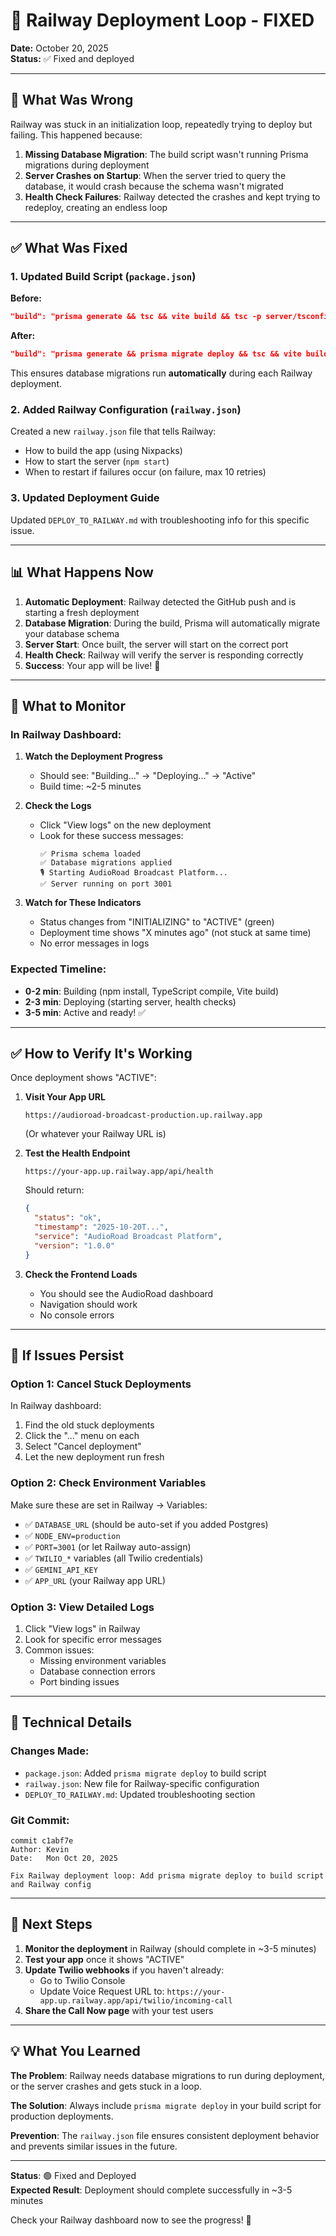 # 🔧 Railway Deployment Loop - FIXED

**Date:** October 20, 2025  
**Status:** ✅ Fixed and deployed

---

## 🐛 What Was Wrong

Railway was stuck in an initialization loop, repeatedly trying to deploy but failing. This happened because:

1. **Missing Database Migration**: The build script wasn't running Prisma migrations during deployment
2. **Server Crashes on Startup**: When the server tried to query the database, it would crash because the schema wasn't migrated
3. **Health Check Failures**: Railway detected the crashes and kept trying to redeploy, creating an endless loop

---

## ✅ What Was Fixed

### 1. Updated Build Script (`package.json`)
**Before:**
```json
"build": "prisma generate && tsc && vite build && tsc -p server/tsconfig.json"
```

**After:**
```json
"build": "prisma generate && prisma migrate deploy && tsc && vite build && tsc -p server/tsconfig.json"
```

This ensures database migrations run **automatically** during each Railway deployment.

### 2. Added Railway Configuration (`railway.json`)
Created a new `railway.json` file that tells Railway:
- How to build the app (using Nixpacks)
- How to start the server (`npm start`)
- When to restart if failures occur (on failure, max 10 retries)

### 3. Updated Deployment Guide
Updated `DEPLOY_TO_RAILWAY.md` with troubleshooting info for this specific issue.

---

## 📊 What Happens Now

1. **Automatic Deployment**: Railway detected the GitHub push and is starting a fresh deployment
2. **Database Migration**: During the build, Prisma will automatically migrate your database schema
3. **Server Start**: Once built, the server will start on the correct port
4. **Health Check**: Railway will verify the server is responding correctly
5. **Success**: Your app will be live! 🎉

---

## 👀 What to Monitor

### In Railway Dashboard:
1. **Watch the Deployment Progress**
   - Should see: "Building..." → "Deploying..." → "Active"
   - Build time: ~2-5 minutes

2. **Check the Logs**
   - Click "View logs" on the new deployment
   - Look for these success messages:
     ```
     ✅ Prisma schema loaded
     ✅ Database migrations applied
     🎙️ Starting AudioRoad Broadcast Platform...
     ✅ Server running on port 3001
     ```

3. **Watch for These Indicators**
   - Status changes from "INITIALIZING" to "ACTIVE" (green)
   - Deployment time shows "X minutes ago" (not stuck at same time)
   - No error messages in logs

### Expected Timeline:
- **0-2 min**: Building (npm install, TypeScript compile, Vite build)
- **2-3 min**: Deploying (starting server, health checks)
- **3-5 min**: Active and ready! ✅

---

## ✅ How to Verify It's Working

Once deployment shows "ACTIVE":

1. **Visit Your App URL**
   ```
   https://audioroad-broadcast-production.up.railway.app
   ```
   (Or whatever your Railway URL is)

2. **Test the Health Endpoint**
   ```
   https://your-app.up.railway.app/api/health
   ```
   Should return:
   ```json
   {
     "status": "ok",
     "timestamp": "2025-10-20T...",
     "service": "AudioRoad Broadcast Platform",
     "version": "1.0.0"
   }
   ```

3. **Check the Frontend Loads**
   - You should see the AudioRoad dashboard
   - Navigation should work
   - No console errors

---

## 🚨 If Issues Persist

### Option 1: Cancel Stuck Deployments
In Railway dashboard:
1. Find the old stuck deployments
2. Click the "..." menu on each
3. Select "Cancel deployment"
4. Let the new deployment run fresh

### Option 2: Check Environment Variables
Make sure these are set in Railway → Variables:
- ✅ `DATABASE_URL` (should be auto-set if you added Postgres)
- ✅ `NODE_ENV=production`
- ✅ `PORT=3001` (or let Railway auto-assign)
- ✅ `TWILIO_*` variables (all Twilio credentials)
- ✅ `GEMINI_API_KEY`
- ✅ `APP_URL` (your Railway app URL)

### Option 3: View Detailed Logs
1. Click "View logs" in Railway
2. Look for specific error messages
3. Common issues:
   - Missing environment variables
   - Database connection errors
   - Port binding issues

---

## 📝 Technical Details

### Changes Made:
- `package.json`: Added `prisma migrate deploy` to build script
- `railway.json`: New file for Railway-specific configuration
- `DEPLOY_TO_RAILWAY.md`: Updated troubleshooting section

### Git Commit:
```
commit c1abf7e
Author: Kevin
Date:   Mon Oct 20, 2025

Fix Railway deployment loop: Add prisma migrate deploy to build script and Railway config
```

---

## 🎯 Next Steps

1. **Monitor the deployment** in Railway (should complete in ~3-5 minutes)
2. **Test your app** once it shows "ACTIVE"
3. **Update Twilio webhooks** if you haven't already:
   - Go to Twilio Console
   - Update Voice Request URL to: `https://your-app.up.railway.app/api/twilio/incoming-call`
4. **Share the Call Now page** with your test users

---

## 💡 What You Learned

**The Problem**: Railway needs database migrations to run during deployment, or the server crashes and gets stuck in a loop.

**The Solution**: Always include `prisma migrate deploy` in your build script for production deployments.

**Prevention**: The `railway.json` file ensures consistent deployment behavior and prevents similar issues in the future.

---

**Status**: 🟢 Fixed and Deployed  
**Expected Result**: Deployment should complete successfully in ~3-5 minutes

Check your Railway dashboard now to see the progress! 🚀

